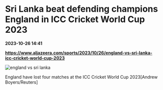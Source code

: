 # Sri Lanka beat defending champions England in ICC Cricket World Cup 2023

**2023-10-26 14:41**

**https://www.aljazeera.com/sports/2023/10/26/england-vs-sri-lanka-icc-cricket-world-cup-2023**

![england vs sri lanka](https://www.aljazeera.com/wp-content/uploads/2023/10/2023-10-26T135438Z_405494253_UP1EJAQ12N06L_RTRMADP_3_CRICKET-WORLDCUP-ENG-LKA-1698328654.jpg?resize=770%2C513&quality=80)

England have lost four matches at the ICC Cricket World Cup 2023\[Andrew Boyers/Reuters\]